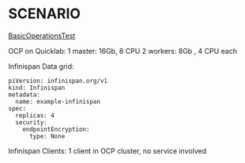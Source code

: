 # SCENARIO

[BasicOperationsTest](html/index.html)

OCP on Quicklab:
1 master: 16Gb, 8 CPU
2 workers: 8Gb , 4 CPU each

Infinispan Data grid:
```
piVersion: infinispan.org/v1
kind: Infinispan
metadata:
  name: example-infinispan
spec:
  replicas: 4
  security:
    endpointEncryption:
      type: None
```

Infinispan Clients:
1 client in OCP cluster, no service involved
